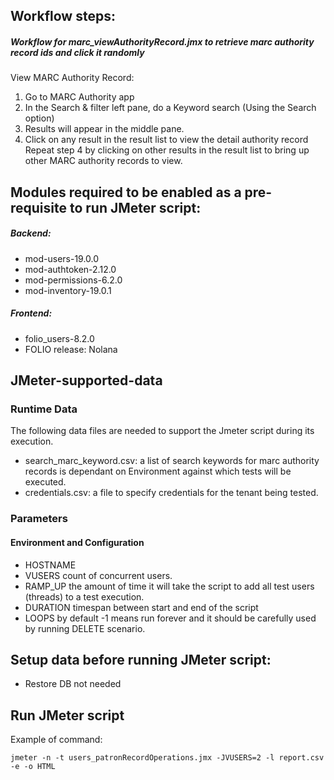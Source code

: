 ## Workflow steps:
##### Workflow for marc_viewAuthorityRecord.jmx to retrieve marc authority record ids and click it randomly

View MARC Authority Record:

1. Go to MARC Authority app 
2. In the Search & filter left pane, do a Keyword search (Using the Search option)
3. Results will appear in the middle pane.
4. Click on any result in the result list to view the detail authority record
Repeat step 4 by clicking on other results in the result list to bring up other MARC authority records to view.

## Modules required to be enabled as a pre-requisite to run JMeter script:
##### Backend:
- mod-users-19.0.0
- mod-authtoken-2.12.0
- mod-permissions-6.2.0
- mod-inventory-19.0.1
##### Frontend:
- folio_users-8.2.0
- FOLIO release: Nolana

## JMeter-supported-data
### Runtime Data
The following data files are needed to support the Jmeter script during its execution.
- search_marc_keyword.csv: a list of search keywords for marc authority records is dependant on Environment against which tests will be executed.
- credentials.csv: a file to specify credentials for the tenant being tested.

### Parameters
#### Environment and Configuration
- HOSTNAME
- VUSERS		count of concurrent users.
- RAMP_UP		the amount of time it will take the script to add all test users (threads) to a test execution.
- DURATION		timespan between start and end of the script
- LOOPS			by default -1 means run forever and it should be carefully used by running DELETE scenario. 

## Setup data before running JMeter script:
- Restore DB not needed

## Run JMeter script
Example of command:
```shell
jmeter -n -t users_patronRecordOperations.jmx -JVUSERS=2 -l report.csv -e -o HTML
```